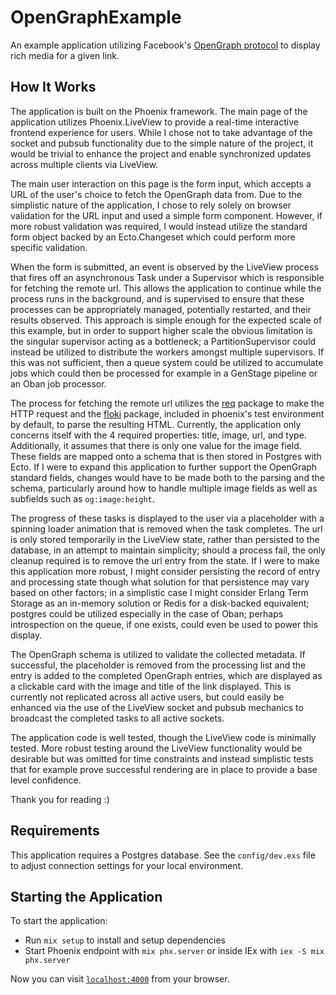 # OpenGraphExample

An example application utilizing Facebook's [OpenGraph protocol](https://ogp.me/) to display rich media for a given link.

## How It Works

The application is built on the Phoenix framework. The main page of the application utilizes Phoenix.LiveView to provide a real-time interactive frontend experience for users. While I chose not to take advantage of the socket and pubsub functionality due to the simple nature of the project, it would be trivial to enhance the project and enable synchronized updates across multiple clients via LiveView.

The main user interaction on this page is the form input, which accepts a URL of the user's choice to fetch the OpenGraph data from. Due to the simplistic nature of the application, I chose to rely solely on browser validation for the URL input and used a simple form component. However, if more robust validation was required, I would instead utilize the standard form object backed by an Ecto.Changeset which could perform more specific validation.

When the form is submitted, an event is observed by the LiveView process that fires off an asynchronous Task under a Supervisor which is responsible for fetching the remote url. This allows the application to continue while the process runs in the background, and is supervised to ensure that these processes can be appropriately managed, potentially restarted, and their results observed. This approach is simple enough for the expected scale of this example, but in order to support higher scale the obvious limitation is the singular supervisor acting as a bottleneck; a PartitionSupervisor could instead be utilized to distribute the workers amongst multiple supervisors. If this was not sufficient, then a queue system could be utilized to accumulate jobs which could then be processed for example in a GenStage pipeline or an Oban job processor.

The process for fetching the remote url utilizes the [req](https://hex.pm/packages/req) package to make the HTTP request and the [floki](https://hex.pm/packages/floki) package, included in phoenix's test environment by default, to parse the resulting HTML. Currently, the application only concerns itself with the 4 required properties: title, image, url, and type. Additionally, it assumes that there is only one value for the image field. These fields are mapped onto a schema that is then stored in Postgres with Ecto. If I were to expand this application to further support the OpenGraph standard fields, changes would have to be made both to the parsing and the schema, particularly around how to handle multiple image fields as well as subfields such as `og:image:height`.

The progress of these tasks is displayed to the user via a placeholder with a spinning loader animation that is removed when the task completes. The url is only stored temporarily in the LiveView state, rather than persisted to the database, in an attempt to maintain simplicity; should a process fail, the only cleanup required is to remove the url entry from the state. If I were to make this application more robust, I might consider persisting the record of entry and processing state though what solution for that persistence may vary based on other factors; in a simplistic case I might consider Erlang Term Storage as an in-memory solution or Redis for a disk-backed equivalent; postgres could be utilized especially in the case of Oban; perhaps introspection on the queue, if one exists, could even be used to power this display.

The OpenGraph schema is utilized to validate the collected metadata. If successful, the placeholder is removed from the processing list and the entry is added to the completed OpenGraph entries, which are displayed as a clickable card with the image and title of the link displayed. This is currently not replicated across all active users, but could easily be enhanced via the use of the LiveView socket and pubsub mechanics to broadcast the completed tasks to all active sockets.

The application code is well tested, though the LiveView code is minimally tested. More robust testing around the LiveView functionality would be desirable but was omitted for time constraints and instead simplistic tests that for example prove successful rendering are in place to provide a base level confidence.

Thank you for reading :)

## Requirements

This application requires a Postgres database. See the `config/dev.exs` file to adjust connection settings for your local environment.

## Starting the Application

To start the application:

  * Run `mix setup` to install and setup dependencies
  * Start Phoenix endpoint with `mix phx.server` or inside IEx with `iex -S mix phx.server`

Now you can visit [`localhost:4000`](http://localhost:4000) from your browser.